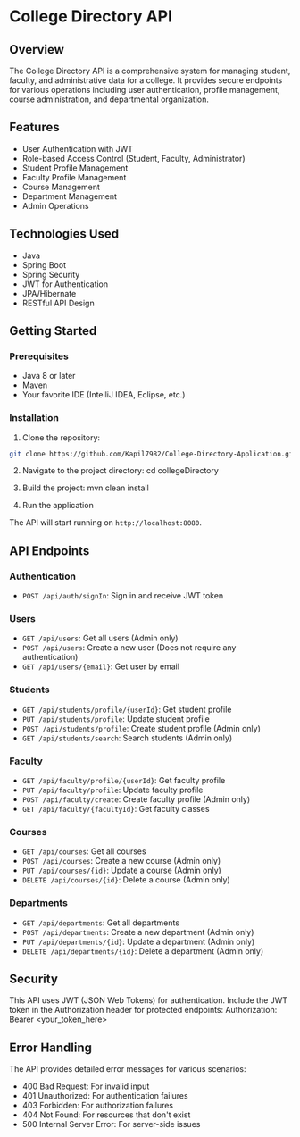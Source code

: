 # College Directory API

## Overview

The College Directory API is a comprehensive system for managing student, faculty, and administrative data for a college. It provides secure endpoints for various operations including user authentication, profile management, course administration, and departmental organization.

## Features

- User Authentication with JWT
- Role-based Access Control (Student, Faculty, Administrator)
- Student Profile Management
- Faculty Profile Management
- Course Management
- Department Management
- Admin Operations

## Technologies Used

- Java
- Spring Boot
- Spring Security
- JWT for Authentication
- JPA/Hibernate
- RESTful API Design

## Getting Started

### Prerequisites

- Java 8 or later
- Maven
- Your favorite IDE (IntelliJ IDEA, Eclipse, etc.)

### Installation

1. Clone the repository: 
```bash
git clone https://github.com/Kapil7982/College-Directory-Application.git
```
2. Navigate to the project directory:
   cd collegeDirectory
   
3. Build the project:
   mvn clean install

4. Run the application

The API will start running on `http://localhost:8080`.

## API Endpoints


### Authentication

- `POST /api/auth/signIn`: Sign in and receive JWT token

### Users

- `GET /api/users`: Get all users (Admin only)
- `POST /api/users`: Create a new user (Does not require any authentication)
- `GET /api/users/{email}`: Get user by email

### Students

- `GET /api/students/profile/{userId}`: Get student profile
- `PUT /api/students/profile`: Update student profile
- `POST /api/students/profile`: Create student profile (Admin only)
- `GET /api/students/search`: Search students (Admin only)

### Faculty

- `GET /api/faculty/profile/{userId}`: Get faculty profile
- `PUT /api/faculty/profile`: Update faculty profile
- `POST /api/faculty/create`: Create faculty profile (Admin only)
- `GET /api/faculty/{facultyId}`: Get faculty classes

### Courses

- `GET /api/courses`: Get all courses
- `POST /api/courses`: Create a new course (Admin only)
- `PUT /api/courses/{id}`: Update a course (Admin only)
- `DELETE /api/courses/{id}`: Delete a course (Admin only)

### Departments

- `GET /api/departments`: Get all departments
- `POST /api/departments`: Create a new department (Admin only)
- `PUT /api/departments/{id}`: Update a department (Admin only)
- `DELETE /api/departments/{id}`: Delete a department (Admin only)

## Security

This API uses JWT (JSON Web Tokens) for authentication. Include the JWT token in the Authorization header for protected endpoints:
Authorization: Bearer <your_token_here>

## Error Handling

The API provides detailed error messages for various scenarios:

- 400 Bad Request: For invalid input
- 401 Unauthorized: For authentication failures
- 403 Forbidden: For authorization failures
- 404 Not Found: For resources that don't exist
- 500 Internal Server Error: For server-side issues
